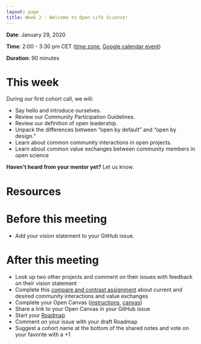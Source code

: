```yaml
---
layout: page
title: Week 2 - Welcome to Open Life Science!
---
```


**Date**: January 29, 2020

**Time**: 2:00 - 3:30 pm CET ([time zone](https://arewemeetingyet.com/Berlin/2020-01-29/14:00/OLS-1%20Cohort%20Call%20(Week%201)), [Google calendar event](https://calendar.google.com/event?action=TEMPLATE&tmeid=NmIzdWlmZTR2cG9uaXU5a2IxcGVvMm5icG8gbjNycWh2dWZmMDVvamtsMG9wZnN2aDQ5ZmtAZw&tmsrc=n3rqhvuff05ojkl0opfsvh49fk%40group.calendar.google.com))

**Duration**: 90 minutes

# This week

During our first cohort call, we will:
- Say hello and introduce ourselves.
- Review our Community Participation Guidelines.
- Review our definition of open leadership.
- Unpack the differences between “open by default” and “open by design.”
- Learn about common community interactions in open projects.
- Learn about common value exchanges between community members in open science

**Haven't heard from your mentor yet?** Let us know.

# Resources

# Before this meeting

- Add your vision statement to your GitHub issue.

# After this meeting

- Look up two other projects and comment on their issues with feedback on their vision statement
- Complete this [compare and contrast assignment](https://docs.google.com/document/d/1ukvqDRIYfvCapVMdE5hWP-0MkLNJ9T65X43O7F336Ac/edit?usp=sharing) about current and desired community interactions and value exchanges
- Complete your Open Canvas ([instructions](https://mozilla.github.io/open-leadership-training-series/articles/opening-your-project/develop-an-open-project-strategy-with-open-canvas/), [canvas](https://docs.google.com/presentation/d/1MeJo0TyuMg_waLk1J4q9y1aAqKNMuRBlnmxEChSz-cQ/edit?usp=sharing))
- Share a link to your Open Canvas in your GitHub issue
- Start your [Roadmap](https://mozilla.github.io/open-leadership-training-series/articles/opening-your-project/start-your-project-roadmap/)
- Comment on your issue with your draft Roadmap
- Suggest a cohort name at the bottom of the shared notes and vote on your favorite with a +1